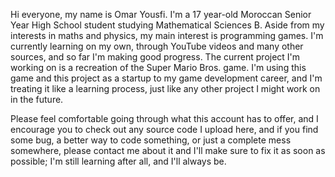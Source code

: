 Hi everyone, my name is Omar Yousfi. I'm a 17 year-old Moroccan Senior Year High School student studying Mathematical Sciences B. Aside from my interests in maths and physics, my main interest is programming games. I'm currently learning on my own, through YouTube videos and many other sources, and so far I'm making good progress. The current project I'm working on is a recreation of the Super Mario Bros. game. I'm using this game and this project as a startup to my game development career, and I'm treating it like a learning process, just like any other project I might work on in the future.

Please feel comfortable going through what this account has to offer, and I encourage you to check out any source code I upload here, and if you find some bug, a better way to code something, or just a complete mess somewhere, please contact me about it and I'll make sure to fix it as soon as possible; I'm still learning after all, and I'll always be.


<!---
omarysf06/omarysf06 is a ✨ special ✨ repository because its `README.md` (this file) appears on your GitHub profile.
You can click the Preview link to take a look at your changes.
--->
